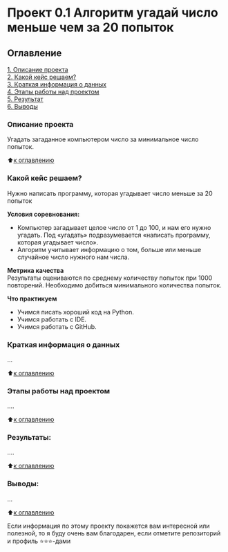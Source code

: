 # Проект 0.1 Алгоритм угадай число меньше чем за 20 попыток

## Оглавление  
[1. Описание проекта](https://github.com/kaNdePlay/sf_data_science/blob/main/project_0.1/README.md#Описание-проекта)  
[2. Какой кейс решаем?](https://github.com/kaNdePlay/sf_data_science/blob/main/project_0.1/README.md#Какой-кейс-решаем)  
[3. Краткая информация о данных](https://github.com/kaNdePlay/sf_data_science/blob/main/project_0.1/README.md#Краткая-информация-о-данных)  
[4. Этапы работы над проектом](https://github.com/kaNdePlay/sf_data_science/blob/main/project_0.1/README.md#Этапы-работы-над-проектом)  
[5. Результат](https://github.com/kaNdePlay/sf_data_science/blob/main/project_0.1/README.md#Результат)    
[6. Выводы](https://github.com/kaNdePlay/sf_data_science/blob/main/project_0.1/README.md#Выводы) 

### Описание проекта    
Угадать загаданное компьютером число за минимальное число попыток.

:arrow_up:[к оглавлению](https://github.com/kaNdePlay/sf_data_science/blob/main/project_0.1/README.md)


### Какой кейс решаем?    
Нужно написать программу, которая угадывает число меньше за 20 попыток 

**Условия соревнования:**  
- Компьютер загадывает целое число от 1 до 100, и нам его нужно угадать. Под «угадать» подразумевается «написать программу, которая угадывает число».
- Алгоритм учитывает информацию о том, больше или меньше случайное число нужного нам числа.

**Метрика качества**     
Результаты оцениваются по среднему количеству попыток при 1000 повторений. Необходимо добиться минимального количества попыток.

**Что практикуем**     
- Учимся писать хороший код на Python.
- Учимся работать с IDE.
- Учимся работать с GitHub.


### Краткая информация о данных
...
  
:arrow_up:[к оглавлению](https://github.com/kaNdePlay/sf_data_science/blob/main/project_0.1/README.md#Оглавление)


### Этапы работы над проектом  
....

:arrow_up:[к оглавлению](https://github.com/kaNdePlay/sf_data_science/blob/main/project_0.1/README.mdОглавление)


### Результаты:  
....

:arrow_up:[к оглавлению](https://github.com/kaNdePlay/sf_data_science/blob/main/project_0.1/README.md#Оглавление)


### Выводы:  
...

:arrow_up:[к оглавлению](https://github.com/kaNdePlay/sf_data_science/blob/main/project_0.1/README.md#Оглавление)


Если информация по этому проекту покажется вам интересной или полезной, то я буду очень вам благодарен, если отметите репозиторий и профиль ⭐️⭐️⭐️-дами